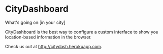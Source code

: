 # CityDashboard #
What's going on [in your city]

CityDashboard is the best way to configure a custom interface to show you location-based information in the browser.

Check us out at http://citydash.herokuapp.com.
